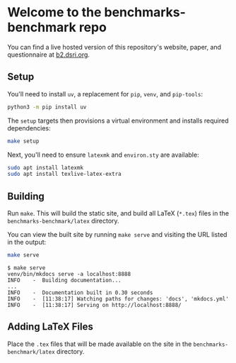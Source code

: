 # Welcome to the benchmarks-benchmark repo

You can find a live hosted version of this repository's website, paper, and questionnaire at [b2.dsri.org](https://b2.dsri.org/).

## Setup

You'll need to install `uv`, a replacement for `pip`, `venv`, and `pip-tools`:

```bash
python3 -m pip install uv
```

The `setup` targets then provisions a virtual environment and installs required
dependencies:

```bash
make setup
```

Next, you'll need to ensure `latexmk` and `environ.sty` are available:

```bash
sudo apt install latexmk
sudo apt install texlive-latex-extra
```

## Building

Run `make`. This will build the static site, and build all LaTeX (`*.tex`) files
in the `benchmarks-benchmark/latex` directory.

You can view the built site by running `make serve` and visiting the URL listed
in the output:

```bash
make serve
```

```console
$ make serve
venv/bin/mkdocs serve -a localhost:8888
INFO    -  Building documentation...
...
INFO    -  Documentation built in 0.30 seconds
INFO    -  [11:38:17] Watching paths for changes: 'docs', 'mkdocs.yml'
INFO    -  [11:38:17] Serving on http://localhost:8888/
```

## Adding LaTeX Files

Place the `.tex` files that will be made available on the site in the
`benchmarks-benchmark/latex` directory.
